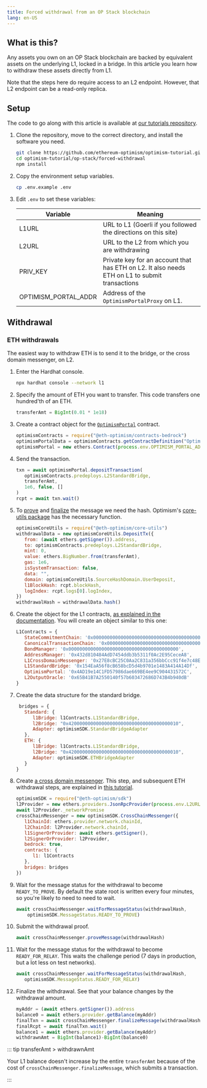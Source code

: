```yaml
---
title: Forced withdrawal from an OP Stack blockchain
lang: en-US
---
```



## What is this?

Any assets you own on an OP Stack blockchain are backed by equivalent assets on the underlying L1, locked in a bridge. 
In this article you learn how to withdraw these assets directly from L1.

Note that the steps here do require access to an L2 endpoint.
However, that L2 endpoint can be a read-only replica.


## Setup 

The code to go along with this article is available at [our tutorials repository](https://github.com/ethereum-optimism/optimism-tutorial/tree/main/op-stack/forced-withdrawal).

1. Clone the repository, move to the correct directory, and install the software you need.

   ```sh
   git clone https://github.com/ethereum-optimism/optimism-tutorial.git
   cd optimism-tutorial/op-stack/forced-withdrawal
   npm install
   ```

1. Copy the environment setup variables.

   ```sh
   cp .env.example .env
   ```

1. Edit `.env` to set these variables:

   | Variable             | Meaning |
   | -------------------- | ------- |
   | L1URL                | URL to L1 (Goerli if you followed the directions on this site)
   | L2URL                | URL to the L2 from which you are withdrawing
   | PRIV_KEY             | Private key for an account that has ETH on L2. It also needs ETH on L1 to submit transactions
   | OPTIMISM_PORTAL_ADDR | Address of the `OptimismPortalProxy` on L1.


## Withdrawal

### ETH withdrawals

The easiest way to withdraw ETH is to send it to the bridge, or the cross domain messenger, on L2.

1. Enter the Hardhat console.

   ```sh
   npx hardhat console --network l1
   ```

1. Specify the amount of ETH you want to transfer.
   This code transfers one hundred'th of an ETH.

   ```js
   transferAmt = BigInt(0.01 * 1e18)
   ``` 

1. Create a contract object for the [`OptimismPortal`](https://github.com/ethereum-optimism/optimism/blob/develop/packages/contracts-bedrock/contracts/L1/OptimismPortal.sol) contract.

   ```js
   optimismContracts = require("@eth-optimism/contracts-bedrock")
   optimismPortalData = optimismContracts.getContractDefinition("OptimismPortal")
   optimismPortal = new ethers.Contract(process.env.OPTIMISM_PORTAL_ADDR, optimismPortalData.abi, await ethers.getSigner())
   ```

1. Send the transaction.

   ```js
   txn = await optimismPortal.depositTransaction(
      optimismContracts.predeploys.L2StandardBridge,
      transferAmt,
      1e6, false, []
   )
   rcpt = await txn.wait()
   ```


1. To [prove](https://sdk.optimism.io/classes/crosschainmessenger#proveMessage-2) and [finalize](https://sdk.optimism.io/classes/crosschainmessenger#finalizeMessage-2) the message we need the hash. 
   Optimism's [core-utils package](https://www.npmjs.com/package/@eth-optimism/core-utils) has the necessary function.

   ```js
   optimismCoreUtils = require("@eth-optimism/core-utils")
   withdrawalData = new optimismCoreUtils.DepositTx({
      from: (await ethers.getSigner()).address,
      to: optimismContracts.predeploys.L2StandardBridge,
      mint: 0,
      value: ethers.BigNumber.from(transferAmt),
      gas: 1e6,
      isSystemTransaction: false,
      data: "",
      domain: optimismCoreUtils.SourceHashDomain.UserDeposit,
      l1BlockHash: rcpt.blockHash,
      logIndex: rcpt.logs[0].logIndex,
   })
   withdrawalHash = withdrawalData.hash()
   ```

1. Create the object for the L1 contracts, [as explained in the documentation](../build/sdk.md).
   You will create an object similar to this one:

   ```js
   L1Contracts = {
      StateCommitmentChain: '0x0000000000000000000000000000000000000000',
      CanonicalTransactionChain: '0x0000000000000000000000000000000000000000',
      BondManager: '0x0000000000000000000000000000000000000000',
      AddressManager: '0x432d810484AdD7454ddb3b5311f0Ac2E95CeceA8',
      L1CrossDomainMessenger: '0x27E8cBC25C0Aa2C831a356bbCcc91f4e7c48EeeE',
      L1StandardBridge: '0x154EaA56f8cB658bcD5d4b9701e1483A414A14Df',
      OptimismPortal: '0x4AD19e14C1FD57986dae669BE4ee9C904431572C',
      L2OutputOracle: '0x65B41B7A2550140f57b603472686D743B4b940dB'
   }
   ```

1. Create the data structure for the standard bridge.

   ```js
    bridges = { 
      Standard: { 
         l1Bridge: l1Contracts.L1StandardBridge, 
         l2Bridge: "0x4200000000000000000000000000000000000010", 
         Adapter: optimismSDK.StandardBridgeAdapter
      },
      ETH: {
         l1Bridge: l1Contracts.L1StandardBridge, 
         l2Bridge: "0x4200000000000000000000000000000000000010", 
         Adapter: optimismSDK.ETHBridgeAdapter
      }
   }
   ```


1. Create [a cross domain messenger](https://sdk.optimism.io/classes/crosschainmessenger).
   This step, and subsequent ETH withdrawal steps, are explained in [this tutorial](https://github.com/ethereum-optimism/optimism-tutorial/tree/main/cross-dom-bridge-eth).

   ```js
   optimismSDK = require("@eth-optimism/sdk")
   l2Provider = new ethers.providers.JsonRpcProvider(process.env.L2URL)
   await l2Provider._networkPromise
   crossChainMessenger = new optimismSDK.CrossChainMessenger({
      l1ChainId: ethers.provider.network.chainId,
      l2ChainId: l2Provider.network.chainId,
      l1SignerOrProvider: await ethers.getSigner(),
      l2SignerOrProvider: l2Provider,
      bedrock: true,
      contracts: {
         l1: l1Contracts
      },
      bridges: bridges
   })   
   ```

1. Wait for the message status for the withdrawal to become `READY_TO_PROVE`.
   By default the state root is written every four minutes, so you're likely to need to need to wait.

   ```js
   await crossChainMessenger.waitForMessageStatus(withdrawalHash, 
       optimismSDK.MessageStatus.READY_TO_PROVE)
   ```
      
1. Submit the withdrawal proof.

   ```js
   await crossChainMessenger.proveMessage(withdrawalHash)
   ```

1. Wait for the message status for the withdrawal to become `READY_FOR_RELAY`.
   This waits the challenge period (7 days in production, but a lot less on test networks).

   ```js
   await crossChainMessenger.waitForMessageStatus(withdrawalHash, 
      optimismSDK.MessageStatus.READY_FOR_RELAY)
   ```   


1. Finalize the withdrawal.
   See that your balance changes by the withdrawal amount.

   ```js
   myAddr = (await ethers.getSigner()).address
   balance0 = await ethers.provider.getBalance(myAddr)
   finalTxn = await crossChainMessenger.finalizeMessage(withdrawalHash)
   finalRcpt = await finalTxn.wait()
   balance1 = await ethers.provider.getBalance(myAddr)
   withdrawnAmt = BigInt(balance1)-BigInt(balance0)
   ```

::: tip transferAmt > withdrawnAmt

Your L1 balance doesn't increase by the entire `transferAmt` because of the cost of `crossChainMessenger.finalizeMessage`, which submits a transaction.

:::
